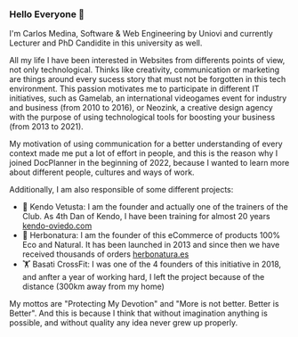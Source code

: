 ### Hello Everyone 👋

I'm Carlos Medina, Software & Web Engineering by Uniovi and currently Lecturer and PhD Candidite in this university as well. 

All my life I have been interested in Websites from differents points of view, not only technological. Thinks like creativity, communication or marketing are things around every sucess story that must not be forgotten in this tech environment. This passion motivates me to participate in different IT initiatives, such as Gamelab, an international videogames event for industry and business (from 2010 to 2016), or Neozink, a creative design agency with the purpose of using technological tools for boosting your business (from 2013 to 2021).

My motivation of using communication for a better understanding of every context made me put a lot of effort in people, and this is the reason why I joined DocPlanner in the beginning of 2022, because I wanted to learn more about different people, cultures and ways of work.

Additionally, I am also responsible of some different projects:
- 🤺 Kendo Vetusta: I am the founder and actually one of the trainers of the Club. As 4th Dan of Kendo, I have been training for almost 20 years [kendo-oviedo.com]( Website)
- 🍃 Herbonatura: I am the founder of this eCommerce of products 100% Eco and Natural. It has been launched in 2013 and since then we have received thousands of orders [herbonatura.es](Website)
- 🏋️ Basati CrossFit: I was one of the 4 founders of this initiative in 2018, and anfter a year of working hard, I left the project because of the distance (300km away from my home)

My mottos are "Protecting My Devotion" and "More is not better. Better is Better". And this is because I think that without imagination anything is possible, and without quality any idea never grew up properly.
